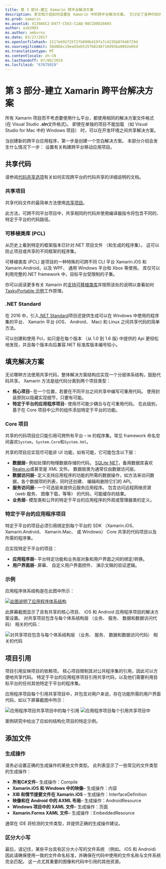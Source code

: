 ```yaml
---
title: 第 3 部分-建立 Xamarin 跨平台解决方案
description: 本文档介绍如何设置在 Xamarin 中的跨平台解决方案。 它讨论了各种代码共享策略如共享的项目和.NET Standard。
ms.prod: xamarin
ms.assetid: 4139A6C2-D477-C563-C1AB-98CCD0D10A93
author: asb3993
ms.author: amburns
ms.date: 03/27/2017
ms.openlocfilehash: 2117eb91f25f2fb890b419fa7c4235b8f646729d
ms.sourcegitcommit: 58d8bbc19ead3eb535fb8248710d93ba0892e05d
ms.translationtype: MT
ms.contentlocale: zh-CN
ms.lasthandoff: 07/09/2019
ms.locfileid: "67675029"
---
```

# <a name="part-3---setting-up-a-xamarin-cross-platform-solution"></a>第 3 部分-建立 Xamarin 跨平台解决方案

所有 Xamarin 项目而不考虑要使用什么平台，都使用相同的解决方案文件格式 (在 Visual Studio **.sln**文件格式)。 即使在单独的项目不能加载 （如 Visual Studio for Mac 中的 Windows 项目） 时，可以在开发环境之间共享解决方案。



当创建新的跨平台应用程序，第一步是创建一个空白解决方案。 本部分介绍会发生什么情况下一步： 设置有关构建跨平台移动应用项目。

 <a name="Sharing_Code" />


## <a name="sharing-code"></a>共享代码

请参阅[代码共享选项](~/cross-platform/app-fundamentals/code-sharing.md)有关如何实现跨平台的代码共享的详细说明的文档。

 <a name="Shared_Asset_Projects" />


### <a name="shared-projects"></a>共享项目

共享代码文件的最简单方法使用[共享项目](~/cross-platform/app-fundamentals/shared-projects.md)。

此方法，可跨不同平台项目中，共享相同的代码并使用编译器指令将包含不同的、 特定于平台的代码路径。

 <a name="Portable_Class_Libraries" />


### <a name="portable-class-libraries-pcl"></a>可移植类库 (PCL)

从历史上看到特定的框架版本已针对.NET 项目文件 （和生成的程序集）。 这可以防止项目或共享的不同框架的程序集。

可移植类库 (PCL) 是项目的一种特殊的可跨不同 CLI 平台 Xamarin.iOS 和 Xamarin.Android，以及 WPF、 通用 Windows 平台和 Xbox 等使用。 库仅可以利用完整的.NET framework 中，目标平台受限制的子集。

你可以阅读更多有关 Xamarin 的[支持可移植类库](~/cross-platform/app-fundamentals/pcl.md)并按照该处的说明以查看如何[TaskyPortable 示例](https://github.com/xamarin/mobile-samples/tree/master/TaskyPortable)工作原理。


### <a name="net-standard"></a>.NET Standard

在 2016 中，引入[.NET Standard](~/cross-platform/app-fundamentals/net-standard.md)项目还提供生成可以在 Windows 中使用的程序集的平台、 Xamarin 平台 (iOS、 Android、 Mac) 和 Linux 之间共享代码的简单方法。

可以创建和使用 Pcl，如只是在每个版本 （从 1.0 到 1.6 版) 中提供的 Api 更轻松地发现，并且每个版本向后兼容.NET 标准库版本编号较小。



 <a name="Populating_the_Solution" />


## <a name="populating-the-solution"></a>填充解决方案

无论哪种方法使用共享代码，整体解决方案结构应实现一个分层体系结构，鼓励代码共享。
Xamarin 方法是组代码分离到两个项目类型：

-   **核心项目**– 在一个位置，若要在不同平台之间共享中编写可重用代码。 使用封装原则以隐藏实现细节，只要有可能。
-   **特定于平台的应用程序项目**– 使用尽可能少耦合与在可重用代码。 在此级别，基于在 Core 项目中公开的组件添加特定于平台的功能。


 <a name="Core_Project" />


### <a name="core-project"></a>Core 项目

共享的代码项目应只能引用可跨所有平台 – ie 的程序集。常见 framework 命名空间喜欢`System`，`System.Core`和`System.Xml`。

共享的项目应实现尽可能非 UI 功能，如有可能，它可能包含以下层：

-   **数据层**– 例如处理的物理数据存储的代码。  [SQLite NET](https://github.com/praeclarum/sqlite-net)，备用数据库喜欢[Realm.io](https://realm.io/products/realm-mobile-database/)或甚至是 XML 文件。 数据层类为通常仅由数据访问层。
-   **数据访问层**– 定义支持应用程序的功能的所需的数据操作，如方法来访问数据，各个数据项的列表，同时还创建、 编辑和删除它们的 API。
-   **服务访问层**– 一个可选层来提供云服务应用程序。 包含访问远程网络资源 （web 服务、 图像下载，等等） 的代码，可能缓存的结果。
-   **业务层**– 模型类和公开的特定于平台的应用程序的外观或管理器类的定义。


 <a name="Platform-Specific_Application_Projects" />


### <a name="platform-specific-application-projects"></a>特定于平台的应用程序项目

特定于平台的项目必须引用绑定到每个平台的 SDK （Xamarin.iOS、 Xamarin.Android、 Xamarin.Mac、 或 Windows） Core 共享的代码项目以及所需的程序集。

应实现特定于平台的项目：

-   **应用程序层**– 平台特定功能和业务层对象和用户界面之间的绑定/转换。
-   **用户界面层**– 屏幕、 自定义用户界面控件、 演示文稿的验证逻辑。


<a name="Example" />


### <a name="example"></a>示例

应用程序体系结构是在此图中所示：

 [![](setting-up-a-xamarin-cross-platform-solution-images/conceptualarchitecture.png "此图说明了应用程序体系结构")](setting-up-a-xamarin-cross-platform-solution-images/conceptualarchitecture.png#lightbox)

此屏幕截图显示了具有共享的核心项目、 iOS 和 Android 应用程序项目的解决方案设置。 对共享项目包含与每个体系结构层 （业务、 服务、 数据和数据访问代码） 相关的代码：

 ![](setting-up-a-xamarin-cross-platform-solution-images/core-solution-example.png "对共享项目包含与每个体系结构层 （业务、 服务、 数据和数据访问代码） 相关的代码")


 <a name="Project_References" />


## <a name="project-references"></a>项目引用

项目引用反映项目的依赖项。 核心项目限制其对公共程序集的引用，因此可以方便地共享代码。
特定于平台的应用程序项目引用共享代码，以及他们需要利用目标平台的任何其他特定于平台的程序集。

应用程序项目每个引用共享项目中，并包含对用户来说，存在功能所需的用户界面代码，如以下屏幕截图中所示：

![](setting-up-a-xamarin-cross-platform-solution-images/solution-android.png "应用程序项目共享项目中的每个引用") ![](setting-up-a-xamarin-cross-platform-solution-images/solution-ios.png "应用程序项目每个引用共享项目中")


案例研究中给出了应如何结构化项目的特定示例。

 <a name="Adding_Files" />


## <a name="adding-files"></a>添加文件

 <a name="Build_Action" />


### <a name="build-action"></a>生成操作

请务必设置正确的生成操作的某些文件类型。 此列表显示了一些常见的文件类型的生成操作：

-  **所有C#文件**– 生成操作：Compile
-   **Xamarin.iOS 和 Windows 中的映像**– 生成操作：内容
-   **XIB 和情节提要文件在 Xamarin.iOS** – 生成操作：InterfaceDefinition
-   **映像和在 Android 中的 AXML 布局**– 生成操作：AndroidResource
-  **Windows 项目中的 XAML 文件**– 生成操作：页面
-  **Xamarin.Forms XAML 文件**– 生成操作：EmbeddedResource


通常在 IDE 将检测的文件类型，并提供正确的生成操作建议。

 <a name="Case_Sensitivity" />


### <a name="case-sensitivity"></a>区分大小写

最后，请记住，某些平台具有区分大小写的文件系统 （例如。
iOS 和 Android) 因此请确保使用一致的文件命名标准，并确保在代码中使用的文件名称与文件系统完全匹配。 这一点尤其重要的图像和代码中引用的其他资源。
